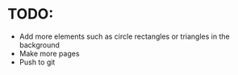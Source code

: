 # TODO:

- Add more elements such as circle rectangles or triangles in the background
- Make more pages
- Push to git
